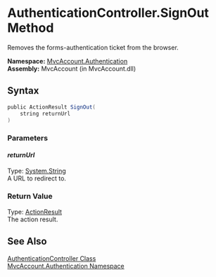 AuthenticationController.SignOut Method
=======================================
Removes the forms-authentication ticket from the browser.

**Namespace:** [MvcAccount.Authentication][1]  
**Assembly:** MvcAccount (in MvcAccount.dll)

Syntax
------

```csharp
public ActionResult SignOut(
	string returnUrl
)
```

### Parameters

#### *returnUrl*
Type: [System.String][2]  
A URL to redirect to.

### Return Value
Type: [ActionResult][3]  
The action result.

See Also
--------
[AuthenticationController Class][4]  
[MvcAccount.Authentication Namespace][1]  

[1]: ../README.md
[2]: http://msdn2.microsoft.com/en-us/library/s1wwdcbf
[3]: http://msdn2.microsoft.com/en-us/library/dd493064
[4]: README.md